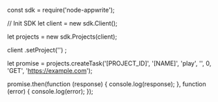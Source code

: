 const sdk = require('node-appwrite');

// Init SDK
let client = new sdk.Client();

let projects = new sdk.Projects(client);

client
    .setProject('')
;

let promise = projects.createTask('[PROJECT_ID]', '[NAME]', 'play', '', 0, 'GET', 'https://example.com');

promise.then(function (response) {
    console.log(response);
}, function (error) {
    console.log(error);
});